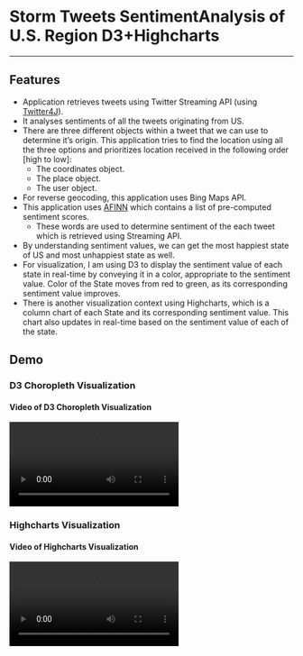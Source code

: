 # Storm Tweets SentimentAnalysis of U.S. Region D3+Highcharts
----------


## Features
* Application retrieves tweets using Twitter Streaming API (using [Twitter4J](http://twitter4j.org)).<br>
* It analyses sentiments of all the tweets originating from US.
* There are three different objects within a tweet that we can use to determine it’s origin. This application tries to find the location using all the three options and prioritizes location received in the following order [high to low]:
	* The coordinates object.
	* The place object.
	* The user object.
* For reverse geocoding, this application uses Bing Maps API. 
* This application uses [AFINN](http://www2.imm.dtu.dk/pubdb/views/publication_details.php?id=6010) which contains a list of pre-computed sentiment scores.
	* These words are used to determine sentiment of the each tweet which is retrieved using Streaming API.
* By understanding sentiment values, we can get the most happiest state of US and most unhappiest state as well.
* For visualization, I am using D3 to display the sentiment value of each state in real-time by conveying it in a color, appropriate to the sentiment value. Color of the State moves from red to green, as its corresponding sentiment value improves. 
* There is another visualization context using Highcharts, which is a column chart of each State and its corresponding sentiment value. This chart also updates in real-time based on the sentiment value of each of the state.

## Demo
### D3 Choropleth Visualization
#### Video of D3 Choropleth Visualization
![Video of D3 Visualization](d3ussentiment.mp4)

### Highcharts Visualization
#### Video of Highcharts Visualization
![Video of Highcharts Visualization](highchartussentiment.mp4)




